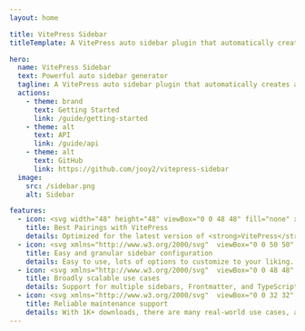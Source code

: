 ```yaml
---
layout: home

title: VitePress Sidebar
titleTemplate: A VitePress auto sidebar plugin that automatically creates a simple configuration

hero:
  name: VitePress Sidebar
  text: Powerful auto sidebar generator
  tagline: A VitePress auto sidebar plugin that automatically creates a simple configuration
  actions:
    - theme: brand
      text: Getting Started
      link: /guide/getting-started
    - theme: alt
      text: API
      link: /guide/api
    - theme: alt
      text: GitHub
      link: https://github.com/jooy2/vitepress-sidebar
  image:
    src: /sidebar.png
    alt: Sidebar

features:
  - icon: <svg width="48" height="48" viewBox="0 0 48 48" fill="none" xmlns="http://www.w3.org/2000/svg"><path d="M5.03628 7.87818C4.75336 5.83955 6.15592 3.95466 8.16899 3.66815L33.6838 0.0367403C35.6969 -0.24977 37.5581 1.1706 37.841 3.20923L42.9637 40.1218C43.2466 42.1604 41.8441 44.0453 39.831 44.3319L14.3162 47.9633C12.3031 48.2498 10.4419 46.8294 10.159 44.7908L5.03628 7.87818Z" fill="url(#paint0_linear_1287_1214)"/><path d="M6.85877 7.6188C6.71731 6.59948 7.41859 5.65703 8.42512 5.51378L33.9399 1.88237C34.9465 1.73911 35.8771 2.4493 36.0186 3.46861L41.1412 40.3812C41.2827 41.4005 40.5814 42.343 39.5749 42.4862L14.0601 46.1176C13.0535 46.2609 12.1229 45.5507 11.9814 44.5314L6.85877 7.6188Z" fill="white"/><path d="M33.1857 14.9195L25.8505 34.1576C25.6991 34.5547 25.1763 34.63 24.9177 34.2919L12.3343 17.8339C12.0526 17.4655 12.3217 16.9339 12.7806 16.9524L22.9053 17.3607C22.9698 17.3633 23.0344 17.3541 23.0956 17.3337L32.5088 14.1992C32.9431 14.0546 33.3503 14.4878 33.1857 14.9195Z" fill="url(#paint1_linear_1287_1214)"/><path d="M27.0251 12.5756L19.9352 15.0427C19.8187 15.0832 19.7444 15.1986 19.7546 15.3231L20.3916 23.063C20.4066 23.2453 20.5904 23.3628 20.7588 23.2977L22.7226 22.5392C22.9064 22.4682 23.1021 22.6138 23.0905 22.8128L22.9102 25.8903C22.8982 26.0974 23.1093 26.2436 23.295 26.1567L24.4948 25.5953C24.6808 25.5084 24.892 25.6549 24.8795 25.8624L24.5855 30.6979C24.5671 31.0004 24.9759 31.1067 25.1013 30.8321L25.185 30.6487L29.4298 17.8014C29.5008 17.5863 29.2968 17.3809 29.0847 17.454L27.0519 18.1547C26.8609 18.2205 26.6675 18.0586 26.6954 17.8561L27.3823 12.8739C27.4103 12.6712 27.2163 12.5091 27.0251 12.5756Z" fill="url(#paint2_linear_1287_1214)"/><defs><linearGradient id="paint0_linear_1287_1214" x1="6.48163" y1="1.9759" x2="39.05" y2="48.2064" gradientUnits="userSpaceOnUse"><stop stop-color="#49C7FF"/><stop offset="1" stop-color="#BD36FF"/></linearGradient><linearGradient id="paint1_linear_1287_1214" x1="11.8848" y1="16.4266" x2="26.7246" y2="31.4177" gradientUnits="userSpaceOnUse"><stop stop-color="#41D1FF"/><stop offset="1" stop-color="#BD34FE"/></linearGradient><linearGradient id="paint2_linear_1287_1214" x1="21.8138" y1="13.7046" x2="26.2464" y2="28.8069" gradientUnits="userSpaceOnUse"><stop stop-color="#FFEA83"/><stop offset="0.0833333" stop-color="#FFDD35"/><stop offset="1" stop-color="#FFA800"/></linearGradient></defs></svg>
    title: Best Pairings with VitePress
    details: Optimized for the latest version of <strong>VitePress</strong>.
  - icon: <svg xmlns="http://www.w3.org/2000/svg"  viewBox="0 0 50 50" width="100px" height="100px" baseProfile="basic"><polygon fill="#66e1ff" points="25.35,37.78 27.38,40.33 25.68,42.82 22.68,44.55 20.47,41.77 19.4,41.85 19.4,43.46 16.4,45.19 13,43.23 13,40.12 8.93,35.11 6.72,35.33 5.02,30.89 7.05,29.71 7.05,24.9 5.02,22.35 6.72,19.87 9.72,18.13 11.93,20.92 13,20.83 13,19.23 16,17.49 19.4,19.46 19.4,22.57 23.47,27.58 25.68,27.35 27.38,31.8 25.35,32.97"/><polygon fill="#5ccae6" points="13,19.226 16,17.494 19.4,19.457 16.4,21.189"/><polygon fill="#57bfd9" points="6.717,19.867 9.717,18.135 11.93,20.916 8.93,22.648"/><polygon fill="#5ccae6" points="13,22.338 13,20.833 11.93,20.916 8.93,22.648"/><polygon fill="#5ccae6" points="7.05,30.678 7.05,29.711 5.017,30.885"/><polygon fill="#479db3" points="16.4,24.301 19.4,22.569 19.4,19.457 16.4,21.189"/><polygon fill="#52b4cc" points="16.4,24.301 19.4,22.569 23.47,27.579 20.47,29.311"/><polygon fill="#5ccae6" points="22.683,29.085 25.683,27.353 23.47,27.579 20.47,29.311"/><polygon fill="#52b4cc" points="22.683,29.085 25.683,27.353 27.383,31.799 24.383,33.531"/><polygon fill="#479db3" points="22.35,33.738 24.383,33.531 25.35,32.973 25.35,37.779 22.35,39.511"/><polygon fill="#479db3" points="16.4,42.078 19.4,41.852 19.4,43.457 16.4,45.189"/><polygon fill="#52b4cc" points="24.383,42.067 27.383,40.335 25.35,37.779 22.35,39.511"/><polygon fill="#479db3" points="24.383,42.067 27.383,40.335 25.683,42.817 22.683,44.549"/><polygon fill="#479db3" points="18.1,31.95 18.1,36.39 14.7,36.65 11.3,32.47 11.3,28.02 14.7,27.76"/><polygon fill="#6189ff" points="43.35,25.08 45.38,27.63 43.68,30.12 40.68,31.85 38.47,29.07 37.4,29.15 37.4,30.76 34.4,32.49 31,30.52 31,27.41 26.93,22.4 24.72,22.63 23.02,18.18 25.05,17.01 25.05,12.2 23.02,9.65 24.72,7.17 24.72,7.16 27.72,5.43 29.93,8.21 31,8.13 31,6.52 34,4.79 37.4,6.76 37.4,9.87 41.47,14.88 43.68,14.65 45.38,19.1 43.35,20.27"/><polygon fill="#577be6" points="31,6.525 34,4.793 37.4,6.756 34.4,8.488"/><polygon fill="#4d6dcc" points="24.717,7.165 27.717,5.433 29.93,8.214 26.93,9.946"/><polygon fill="#577be6" points="31,9.636 31,8.131 29.93,8.214 26.93,9.946"/><polygon fill="#577be6" points="25.05,17.976 25.05,17.01 23.017,18.183"/><polygon fill="#4460b3" points="34.4,11.599 37.4,9.867 37.4,6.756 34.4,8.488"/><polygon fill="#4d6dcc" points="34.4,11.599 37.4,9.867 41.47,14.877 38.47,16.609"/><polygon fill="#577be6" points="40.683,16.383 43.683,14.651 41.47,14.877 38.47,16.609"/><polygon fill="#4967bf" points="40.683,16.383 43.683,14.651 45.383,19.097 42.383,20.829"/><polygon fill="#4460b3" points="40.35,21.036 42.383,20.829 43.35,20.271 43.35,25.078 40.35,26.81"/><polygon fill="#4460b3" points="34.4,29.377 37.4,29.152 37.4,30.756 34.4,32.488"/><polygon fill="#4967bf" points="42.383,29.365 45.383,27.633 43.35,25.078 40.35,26.81"/><polygon fill="#4460b3" points="42.383,29.365 45.383,27.633 43.683,30.116 40.683,31.848"/><polygon fill="#4460b3" points="36.1,19.25 36.1,23.69 32.7,23.95 29.3,19.77 29.3,15.32 32.7,15.06"/></svg>
    title: Easy and granular sidebar configuration
    details: Easy to use, lots of options to customize to your liking. Customize menus for sorting, special character conversion, file and folder filters, and more!
  - icon: <svg xmlns="http://www.w3.org/2000/svg"  viewBox="0 0 48 48" width="96px" height="96px"><linearGradient id="SVGID_1_" x1="37.081" x2="10.918" y1="10.918" y2="37.081" gradientUnits="userSpaceOnUse"><stop offset="0" stop-color="#60affe"/><stop offset=".033" stop-color="#6ab4fe"/><stop offset=".197" stop-color="#97cbfe"/><stop offset=".362" stop-color="#bddeff"/><stop offset=".525" stop-color="#daecff"/><stop offset=".687" stop-color="#eef7ff"/><stop offset=".846" stop-color="#fbfdff"/><stop offset="1" stop-color="#fff"/></linearGradient><circle cx="24" cy="24" r="18.5" fill="url(#SVGID_1_)"/><path fill="none" stroke="#2e9bfe" stroke-linecap="round" stroke-linejoin="round" stroke-width="3" d="M42.225,27.194C40.712,35.889,33.128,42.5,24,42.5C13.783,42.5,5.5,34.217,5.5,24S13.783,5.5,24,5.5	c6.982,0,13.061,3.868,16.21,9.578"/><path fill="none" stroke="#2e9bfe" stroke-linecap="round" stroke-linejoin="round" stroke-width="3" d="M16.792,14.19C18.295,8.971,20.961,5.5,24,5.5c4.694,0,8.5,8.283,8.5,18.5S28.694,42.5,24,42.5	s-8.5-8.283-8.5-18.5c0-0.525,0.01-1.044,0.03-1.558"/><line x1="13.234" x2="35.383" y1="17.5" y2="17.5" fill="none" stroke="#2e9bfe" stroke-linecap="round" stroke-linejoin="round" stroke-width="3"/><line x1="11.128" x2="36.532" y1="30.5" y2="30.5" fill="none" stroke="#2e9bfe" stroke-linecap="round" stroke-linejoin="round" stroke-width="3"/></svg>
    title: Broadly scalable use cases
    details: Support for multiple sidebars, Frontmatter, and TypeScript to handle a variety of use cases.
  - icon: <svg xmlns="http://www.w3.org/2000/svg"  viewBox="0 0 32 32" width="64px" height="64px"><circle cx="16" cy="17" r="5" fill="#ed0049"/><path fill="#ed0049" d="M23,31H9v0c0-3.866,3.134-7,7-7h0C19.866,24,23,27.134,23,31L23,31z"/><path fill="#0f518c" d="M19,4c0-1.657-1.343-3-3-3s-3,1.343-3,3c0,0.885,0.391,1.672,1,2.222V10h4V6.222 C18.609,5.672,19,4.885,19,4z"/><path fill="#0f518c" d="M7.061,8.318c-1.171-1.171-3.071-1.171-4.243,0s-1.171,3.071,0,4.243 c0.626,0.626,1.459,0.906,2.278,0.864l2.672,2.672l2.828-2.828l-2.672-2.672C7.967,9.777,7.686,8.944,7.061,8.318z"/><path fill="#0f518c" d="M24.879,8.318c1.171-1.171,3.071-1.171,4.243,0s1.171,3.071,0,4.243 c-0.626,0.626-1.459,0.906-2.278,0.864l-2.672,2.672l-2.828-2.828l2.672-2.672C23.972,9.777,24.253,8.944,24.879,8.318z"/><path fill="#0f518c" d="M24.879,27.218c1.171,1.171,3.071,1.171,4.243,0c1.171-1.171,1.171-3.071,0-4.243 c-0.626-0.626-1.459-0.906-2.278-0.864l-2.672-2.672l-2.828,2.828l2.672,2.672C23.972,25.759,24.253,26.592,24.879,27.218z"/><g><path fill="#0f518c" d="M7.061,27.218c-1.171,1.171-3.071,1.171-4.243,0c-1.171-1.171-1.171-3.071,0-4.243 c0.626-0.626,1.459-0.906,2.278-0.864l2.672-2.672l2.828,2.828L7.925,24.94C7.967,25.759,7.686,26.592,7.061,27.218z"/></g></svg>
    title: Reliable maintenance support
    details: With 1K+ downloads, there are many real-world use cases, and we have fast technical support.
---
```


<style>
:root {
  --vp-home-hero-name-color: transparent;
  --vp-home-hero-name-background: -webkit-linear-gradient(120deg, #34e8b8 30%, #006cd9);

  --vp-home-hero-image-background-image: linear-gradient(-45deg, #34b8e8 60%, #006cd9 60%);
  --vp-home-hero-image-filter: blur(20px);
}

@media (min-width: 640px) {
  :root {
    --vp-home-hero-image-filter: blur(35px);
  }
}

@media (min-width: 960px) {
  :root {
    --vp-home-hero-image-filter: blur(40px);
  }
}
</style>

